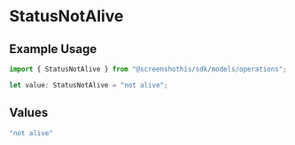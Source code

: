 # StatusNotAlive

## Example Usage

```typescript
import { StatusNotAlive } from "@screenshothis/sdk/models/operations";

let value: StatusNotAlive = "not alive";
```

## Values

```typescript
"not alive"
```